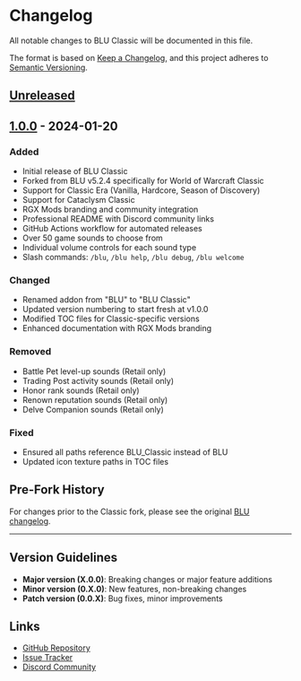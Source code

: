 # Changelog

All notable changes to BLU Classic will be documented in this file.

The format is based on [Keep a Changelog](https://keepachangelog.com/en/1.0.0/),
and this project adheres to [Semantic Versioning](https://semver.org/spec/v2.0.0.html).

## [Unreleased]

## [1.0.0] - 2024-01-20

### Added
- Initial release of BLU Classic
- Forked from BLU v5.2.4 specifically for World of Warcraft Classic
- Support for Classic Era (Vanilla, Hardcore, Season of Discovery)
- Support for Cataclysm Classic
- RGX Mods branding and community integration
- Professional README with Discord community links
- GitHub Actions workflow for automated releases
- Over 50 game sounds to choose from
- Individual volume controls for each sound type
- Slash commands: `/blu`, `/blu help`, `/blu debug`, `/blu welcome`

### Changed
- Renamed addon from "BLU" to "BLU Classic"
- Updated version numbering to start fresh at v1.0.0
- Modified TOC files for Classic-specific versions
- Enhanced documentation with RGX Mods branding

### Removed
- Battle Pet level-up sounds (Retail only)
- Trading Post activity sounds (Retail only)
- Honor rank sounds (Retail only)
- Renown reputation sounds (Retail only)
- Delve Companion sounds (Retail only)

### Fixed
- Ensured all paths reference BLU_Classic instead of BLU
- Updated icon texture paths in TOC files

## Pre-Fork History

For changes prior to the Classic fork, please see the original [BLU changelog](https://github.com/donniedice/BLU/blob/main/docs/changelog.txt).

---

## Version Guidelines

- **Major version (X.0.0)**: Breaking changes or major feature additions
- **Minor version (0.X.0)**: New features, non-breaking changes
- **Patch version (0.0.X)**: Bug fixes, minor improvements

## Links

- [GitHub Repository](https://github.com/donniedice/BLU_Classic)
- [Issue Tracker](https://github.com/donniedice/BLU_Classic/issues)
- [Discord Community](https://discord.gg/N7kdKAHVVF)

[Unreleased]: https://github.com/donniedice/BLU_Classic/compare/v1.0.0...HEAD
[1.0.0]: https://github.com/donniedice/BLU_Classic/releases/tag/v1.0.0